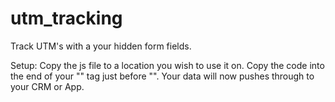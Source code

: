 # utm_tracking

Track UTM's with a your hidden form fields.

Setup:
Copy the js file to a location you wish to use it on.
Copy the code into the end of your "<body>" tag just before "</body>".
Your data will now pushes through to your CRM or App.
